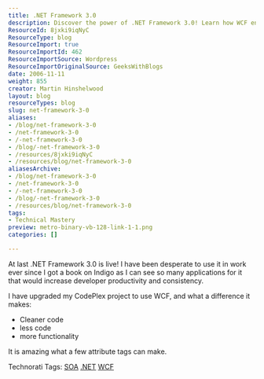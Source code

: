 ```yaml
---
title: .NET Framework 3.0
description: Discover the power of .NET Framework 3.0! Learn how WCF enhances code quality and developer productivity with cleaner, more functional applications.
ResourceId: 8jxki9iqNyC
ResourceType: blog
ResourceImport: true
ResourceImportId: 462
ResourceImportSource: Wordpress
ResourceImportOriginalSource: GeeksWithBlogs
date: 2006-11-11
weight: 855
creator: Martin Hinshelwood
layout: blog
resourceTypes: blog
slug: net-framework-3-0
aliases:
- /blog/net-framework-3-0
- /net-framework-3-0
- /-net-framework-3-0
- /blog/-net-framework-3-0
- /resources/8jxki9iqNyC
- /resources/blog/net-framework-3-0
aliasesArchive:
- /blog/net-framework-3-0
- /net-framework-3-0
- /-net-framework-3-0
- /blog/-net-framework-3-0
- /resources/blog/net-framework-3-0
tags:
- Technical Mastery
preview: metro-binary-vb-128-link-1-1.png
categories: []

---
```

At last .NET Framework 3.0 is live! I have been desperate to use it in work ever since I got a book on Indigo as I can see so many applications for it that would increase developer productivity and consistency.

I have upgraded my CodePlex project to use WCF, and what a difference it makes:

- Cleaner code
- less code
- more functionality

It is amazing what a few attribute tags can make.

Technorati Tags: [SOA](http://technorati.com/tags/SOA) [.NET](http://technorati.com/tags/.NET) [WCF](http://technorati.com/tags/WCF)
